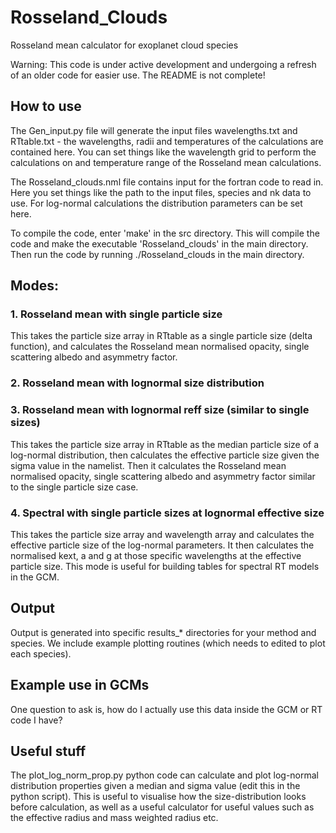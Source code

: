 # Rosseland_Clouds
 Rosseland mean calculator for exoplanet cloud species

 Warning: This code is under active development and undergoing a refresh of an older code for easier use. The README is not complete!

 ## How to use

 The Gen_input.py file will generate the input files wavelengths.txt and RTtable.txt - the wavelengths, radii and temperatures of the calculations are contained here.
 You can set things like the wavelength grid to perform the calculations on and temperature range of the Rosseland mean calculations.

 The Rosseland_clouds.nml file contains input for the fortran code to read in. Here you set things like the path to the input files, species and nk data to use. For log-normal calculations the distribution parameters can be set here.

 To compile the code, enter 'make' in the src directory. This will compile the code and make the executable 'Rosseland_clouds' in the main directory. Then run the code by running ./Rosseland_clouds in the main directory.

 ## Modes: 

 ### 1. Rosseland mean with single particle size

 This takes the particle size array in RTtable as a single particle size (delta function), and calculates the Rosseland mean normalised opacity, single scattering albedo and asymmetry factor.

 ### 2. Rosseland mean with lognormal size distribution

 ### 3. Rosseland mean with lognormal reff size (similar to single sizes)

  This takes the particle size array in RTtable as the median particle size of a log-normal distribution, then calculates the effective particle size given the sigma value in the namelist.
  Then it calculates the Rosseland mean normalised opacity, single scattering albedo and asymmetry factor similar to the single particle size case.

 ### 4. Spectral with single particle sizes at lognormal effective size

 This takes the particle size array and wavelength array and calculates the effective particle size of the log-normal parameters.
 It then calculates the normalised kext, a and g at those specific wavelengths at the effective particle size. 
 This mode is useful for building tables for spectral RT models in the GCM.

 ## Output

 Output is generated into specific results_* directories for your method and species. We include example plotting routines (which needs to edited to plot each species).

 ## Example use in GCMs

 One question to ask is, how do I actually use this data inside the GCM or RT code I have?

 ## Useful stuff

 The plot_log_norm_prop.py python code can calculate and plot log-normal distribution properties given a median and sigma value (edit this in the python script).
 This is useful to visualise how the size-distribution looks before calculation, as well as a useful calculator for useful values such as the effective radius and mass weighted radius etc.

